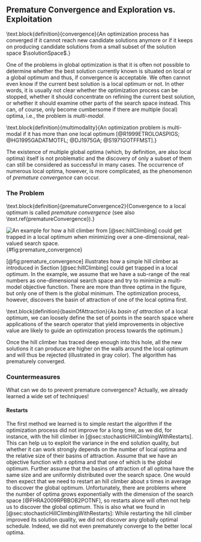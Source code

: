 ## Premature Convergence and Exploration vs. Exploitation

\text.block{definition}{convergence}{An optimization process has converged if it cannot reach new candidate solutions anymore or if it keeps on producing candidate solutions from a small subset of the solution space&nbsp;$\solutionSpace$.}

One of the problems in global optimization is that it is often not possible to determine whether the best solution currently known is situated on local or a global optimum and thus, if convergence is acceptable.
We often cannot even know if the current best solution is a local optimum or not.
In other words, it is usually not clear whether the optimization process can be stopped, whether it should concentrate on refining the current best solution, or whether it should examine other parts of the search space instead.
This can, of course, only become cumbersome if there are multiple (local) optima, i.e., the problem is *multi-modal*.

\text.block{definition}{multimodality}{An optimization problem is multi-modal if it has more than one local optimum&nbsp;[@R1999ETROLOASPIGS; @HG1995GADATMOTFL; @DJ1975GA; @S1971GOTFFMST].}

The existence of multiple global optima (which, by definition, are also local optima) itself is not problematic and the discovery of only a subset of them can still be considered as successful in many cases.
The occurrence of numerous local optima, however, is more complicated, as the phenomenon of *premature convergence* can occur.

### The Problem

\text.block{definition}{prematureConvergence2}{Convergence to a local optimum is called *premature convergence* (see also \text.ref{prematureConvergence}).}

![An example for how a hill climber from [@sec:hillClimbing] could get trapped in a local optimum when minimizing over a one-dimensional, real-valued search space.](\relative.path{premature_convergence.svgz}){#fig:premature_convergence}

[@fig:premature_convergence] illustrates how a simple hill climber as introduced in Section&nbsp;[@sec:hillClimbing] could get trapped in a local optimum.
In the example, we assume that we have a sub-range of the real numbers as one-dimensional search space and try to minimize a multi-model objective function.
There are more than three optima in the figure, but only one of them is the global minimum.
The optimization process, however, discovers the basin of attraction of one of the local optima first.

\text.block{definition}{basinOfAttraction}{As *basin of attraction* of a local optimum, we can loosely define the set of points in the search space where applications of the search operator that yield improvements in objective value are likely to guide an optimization process towards the optimum.}

Once the hill climber has traced deep enough into this hole, all the new solutions it can produce are higher on the walls around the local optimum and will thus be rejected (illustrated in gray color).
The algorithm has prematurely converged.

### Countermeasures

What can we do to prevent premature convergence?
Actually, we already learned a wide set of techniques!

#### Restarts

The first method we learned is to simple restart the algorithm if the optimization process did not improve for a long time, as we did, for instance, with the hill climber in [@sec:stochasticHillClimbingWithRestarts].
This can help us to exploit the variance in the end solution quality, but whether it can work strongly depends on the number of local optima and the relative size of their basins of attraction.
Assume that we have an objective function with $s$&nbsp;optima and that one of which is the global optimum.
Further assume that the basins of attraction of all optima have the same size and are uniformly distributed over the search space.
One would then expect that we need to restart an hill climber about $s$&nbsp;times in average to discover the global optimum.
Unfortunately, there are problems where the number of optima grows exponentially with the dimension of the search space&nbsp;[@FHRA2009RPBBOB2POTNF], so restarts alone will often not help us to discover the global optimum.
This is also what we found in [@sec:stochasticHillClimbingWithRestarts]: While restarting the hill climber improved its solution quality, we did not discover any globally optimal schedule.
Indeed, we did not even prematurely converge to the better local optima.
